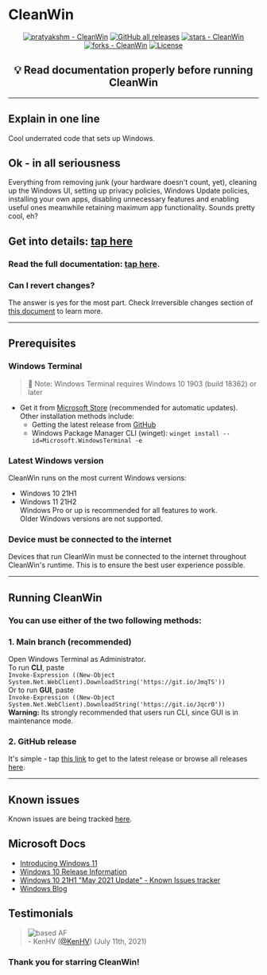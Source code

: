 # CleanWin

<p align="center">
<a href="https://github.com/pratyakshm/CleanWin"><img src="https://img.shields.io/static/v1?label=pratyakshm&message=CleanWin&color=blue&logo=github" alt="pratyakshm - CleanWin"></a>
<a href="https://github.com/pratyakshm/CleanWin"><img alt="GitHub all releases" src="https://img.shields.io/github/downloads/pratyakshm/CleanWin/total?color=blue"></a>
<a href="https://github.com/pratyakshm/CleanWin"><img src="https://img.shields.io/github/stars/pratyakshm/CleanWin?style=social" alt="stars - CleanWin"></a>
<a href="https://github.com/pratyakshm/CleanWin"><img src="https://img.shields.io/github/forks/pratyakshm/CleanWin?style=social" alt="forks - CleanWin"></a>
<a href="#license"><img src="https://img.shields.io/badge/License-GPL_v3-blue" alt="License"></a>
</p>
<h2 align="center">💡 Read documentation properly before running CleanWin</h2>

***
## Explain in one line 
Cool underrated code that sets up Windows.


## Ok - in all seriousness
Everything from removing junk (your hardware doesn't count, yet), cleaning up the Windows UI, setting up privacy policies, Windows Update policies, installing your own apps, disabling unnecessary features and enabling useful ones meanwhile retaining maximum app functionality. Sounds pretty cool, eh?

## Get into details: [tap here](https://github.com/pratyakshm/CleanWin/wiki/Detailed-list-of-tasks-CleanWin-performs)
### Read the full documentation: [tap here](https://github.com/pratyakshm/CleanWin/wiki).

### Can I revert changes? 
The answer is yes for the most part. Check Irreversible changes section of [this document](https://github.com/pratyakshm/CleanWin/wiki/Reverting-changes) to learn more.

***
## Prerequisites
### Windows Terminal  
> 🔴 Note: Windows Terminal requires Windows 10 1903 (build 18362) or later  
- Get it from [Microsoft Store](https://www.microsoft.com/store/productId/9N0DX20HK701) (recommended for automatic updates).  
Other installation methods include: 
   - Getting the latest release from [GitHub](https://github.com/microsoft/terminal/releases)
   - Windows Package Manager CLI (winget): ``winget install --id=Microsoft.WindowsTerminal -e``
### Latest Windows version
CleanWin runs on the most current Windows versions:
- Windows 10 21H1 
- Windows 11 21H2  
Windows Pro or up is recommended for all features to work.  
Older Windows versions are not supported.
### Device must be connected to the internet
Devices that run CleanWin must be connected to the internet throughout CleanWin's runtime. This is to ensure the best user experience possible.
***
## Running CleanWin
### You can use either of the two following methods:
### 1. Main branch (recommended)
Open Windows Terminal as Administrator.  
To run **CLI**, paste  
`Invoke-Expression ((New-Object System.Net.WebClient).DownloadString('https://git.io/JmqTS'))`   
Or to run **GUI**, paste  
`Invoke-Expression ((New-Object System.Net.WebClient).DownloadString('https://git.io/Jqcr0'))`   
**Warning:** Its strongly recommended that users run CLI, since GUI is in maintenance mode.
### 2. GitHub release
   It's simple - tap [this link](https://github.com/pratyakshm/CleanWin/releases/latest) to get to the latest release or browse all releases [here](https://github.com/pratyakshm/CleanWin/releases).

***

## Known issues
Known issues are being tracked [here](https://github.com/pratyakshm/CleanWin/issues/16).  

## Microsoft Docs
- [Introducing Windows 11](https://blogs.windows.com/windowsexperience/2021/06/24/introducing-windows-11/)
- [Windows 10 Release Information](https://docs.microsoft.com/en-us/windows/release-information/)
- [Windows 10 21H1 "May 2021 Update" - Known Issues tracker](https://docs.microsoft.com/en-us/windows/release-information/status-windows-10-21h1)
- [Windows Blog](https://blogs.windows.com/)


## Testimonials 
> ![based AF](https://i.imgur.com/CbI97e3.png)  
> \- KenHV ([@KenHV](https://github.com/KenHV)) (July 11th, 2021)

### Thank you for starring CleanWin!
